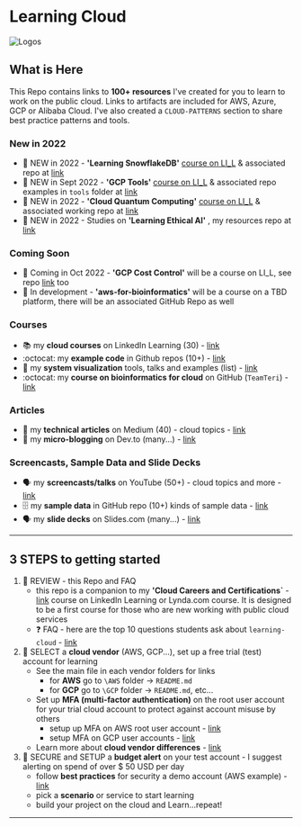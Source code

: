 # Learning Cloud

![Logos](https://github.com/lynnlangit/learning-cloud/blob/master/images/logos.png)

## What is Here

This Repo contains links to **100+ resources** I've created for you to learn to work on the public cloud.  Links to artifacts are included for AWS, Azure, GCP or Alibaba Cloud.  I've also created a `CLOUD-PATTERNS` section to share best practice patterns and tools.

### New in 2022

- 🌟 NEW in 2022 - **'Learning SnowflakeDB'** [course on LI_L](https://www.linkedin.com/learning/learning-snowflakedb) & associated repo at [link](https://github.com/lynnlangit/learn-snowflakedb)
- 🌟 NEW in Sept 2022 - **'GCP Tools'** [course on LI_L](https://www.linkedin.com/learning/learning-google-cloud-developer-and-devops-tools) & associated repo examples in `tools` folder at [link](https://github.com/lynnlangit/gcp-essentials/blob/master/1_storage/tools/README.md)
- 🌟 NEW in 2022 -  **'Cloud Quantum Computing'** [course on LI_L](https://www.linkedin.com/learning/cloud-quantum-computing-essentials) & associated working repo at [link](https://github.com/lynnlangit/learning-quantum/tree/main/2_cloud-vendors)
- 🌟 NEW in 2022 - Studies on  **'Learning Ethical AI'** , my resources repo at [link](https://github.com/lynnlangit/learning-ethical-ai)

### Coming Soon
- 🌟 Coming in Oct 2022 - **'GCP Cost Control'** will be a course on LI_L, see repo [link](https://github.com/lynnlangit/gcp-essentials/blob/master/0_setup_and_iam_and_costs/0c_cost_control/README.md) too
- 🌟 In development - **'aws-for-bioinformatics'** will be a course on a TBD platform, there will be an associated GitHub Repo as well


### Courses

- 📚 my **cloud courses** on LinkedIn Learning (30) - [link](https://www.linkedin.com/learning/instructors/lynn-langit)
- :octocat: my **example code** in Github repos (10+) - [link](https://github.com/lynnlangit)
- 📖 my **system visualization** tools, talks and examples (list) - [link](https://github.com/lynnlangit/learning-cloud/tree/master/CLOUD-PATTERNS/1_Viz-Systems)
- :octocat: my **course on bioinformatics for cloud** on GitHub (`TeamTeri`) - [link](https://github.com/lynnlangit/TeamTeri)

### Articles

- 📖 my **technical articles** on Medium (40) - cloud topics - [link](https://medium.com/search?q=langit%20cloud)
- 📖 my **micro-blogging** on Dev.to (many...) - [link](https://dev.to/lynnlangit)

### Screencasts, Sample Data and Slide Decks

- 🗣️ my **screencasts/talks** on YouTube (50+) - cloud topics and more - [link](https://www.youtube.com/c/LynnLangit/playlists)
- 🗄️ my **sample data** in GitHub repo (10+) kinds of sample data - [link](https://github.com/lynnlangit/sample-data)
- 🗣️ my **slide decks** on Slides.com (many...) - [link](https://slides.com/lynnlangit)

---
  
## 3 STEPS to getting started

1. 🤔 REVIEW - this Repo and FAQ
    - this repo is a companion to my **'Cloud Careers and Certifications`** - [link](https://www.linkedin.com/learning/cloud-computing-careers-and-certifications-first-steps-2) course on LinkedIn Learning or Lynda.com course.  It is designed to be a first course for those who are new working with public cloud services
    - ❓ FAQ - here are the top 10 questions students ask about `learning-cloud` - [link](https://github.com/lynnlangit/learning-cloud/blob/master/FAQ.md)
2. 🤔 SELECT a **cloud vendor** (AWS, GCP...), set up a free trial (test) account for learning
    - See the main file in each vendor folders for links
      - for **AWS** go to `\AWS` folder -> `README.md`
      - for **GCP** go to `\GCP` folder -> `README.md`, etc...
    - Set up **MFA (multi-factor authentication)** on the root user account for your trial cloud account to protect against account misuse by others
      - setup up MFA on AWS root user account - [link](https://docs.aws.amazon.com/IAM/latest/UserGuide/id_credentials_mfa_enable_virtual.html) 
      - setup MFA on GCP user accounts - [link](https://www.trendmicro.com/cloudoneconformity/knowledge-base/gcp/CloudIAM/enable-mfa-for-user-accounts.html)
    - Learn more about **cloud vendor differences** - [link](https://github.com/lynnlangit/learning-cloud/blob/master/VENDORS.md)
3. 💸 SECURE and SETUP a **budget alert** on your test account - I suggest alerting on spend of over $ 50 USD per day
    - follow **best practices** for security a demo account (AWS example) - [link](https://dev.to/aws-heroes/stop-aws-account-hacks-1bim)
    - pick a **scenario** or service to start learning
    - build your project on the cloud and Learn...repeat!

---

